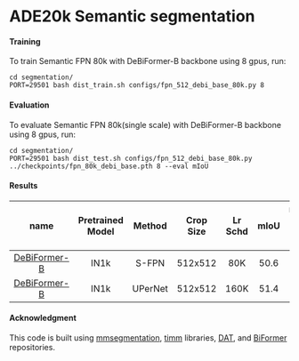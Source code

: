 # ADE20k Semantic segmentation

#### Training
To train Semantic FPN 80k with DeBiFormer-B backbone using 8 gpus, run:
```shell
cd segmentation/
PORT=29501 bash dist_train.sh configs/fpn_512_debi_base_80k.py 8
```


#### Evaluation
To evaluate Semantic FPN 80k(single scale) with DeBiFormer-B backbone using 8 gpus, run:
```shell
cd segmentation/
PORT=29501 bash dist_test.sh configs/fpn_512_debi_base_80k.py ../checkpoints/fpn_80k_debi_base.pth 8 --eval mIoU
```


#### Results

| name | Pretrained Model | Method | Crop Size | Lr Schd | mIoU | mIoU (ms + flip) | config |
|:---:|:---:|:---:|:---:|:---:|:---:|:---:|:---:|
|[ DeBiFormer-B](https://drive.google.com/drive/folders/1Rko-MtpX52t5zZSwcQUfFrAvJIlMDHUl) | IN1k | S-FPN | 512x512 | 80K |50.6 | -  |[config](./configs/fpn_512_debi_base_80k.py)|
|[ DeBiFormer-B](https://drive.google.com/drive/folders/1Rko-MtpX52t5zZSwcQUfFrAvJIlMDHUl) | IN1k | UPerNet | 512x512 | 160K | 51.4 | 52.0 |[config](./configs/upernet_512_debi_base_160k.py) |

#### Acknowledgment 

This code is built using [mmsegmentation](https://github.com/open-mmlab/mmsegmentation), [timm](https://github.com/rwightman/pytorch-image-models) libraries, [DAT](https://github.com/LeapLabTHU/DAT), and [BiFormer](https://github.com/rayleizhu/BiFormer) repositories.
